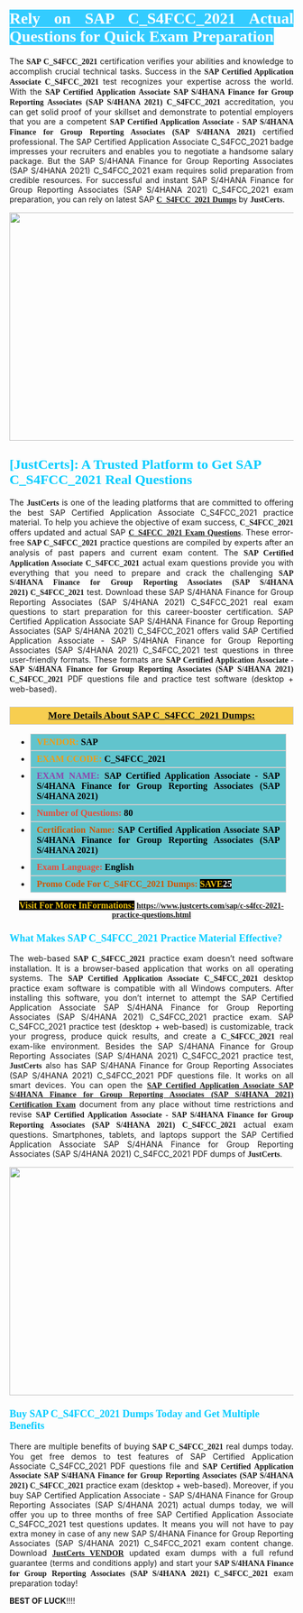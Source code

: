 <h1 style="text-align: justify;"><span style="color:#ffffff;"><span style="font-family:Georgia,serif;"><strong><span style="background-color:#33ccff;">Rely on SAP C_S4FCC_2021 Actual Questions for Quick Exam Preparation </span></strong></span></span></h1>

<p style="text-align: justify;">The <span style="font-family:Georgia,serif;"><strong>SAP C_S4FCC_2021</strong></span> certification verifies your abilities and knowledge to accomplish crucial technical tasks. Success in the <span style="font-family:Georgia,serif;"><strong>SAP Certified Application Associate C_S4FCC_2021</strong></span> test recognizes your expertise across the world. With the<span style="font-family:Georgia,serif;"><strong> SAP Certified Application Associate SAP S/4HANA Finance for Group Reporting Associates (SAP S/4HANA 2021) C_S4FCC_2021</strong></span> accreditation, you can get solid proof of your skillset and demonstrate to potential employers that you are a competent <span style="font-family:Georgia,serif;"><strong> SAP Certified Application Associate - SAP S/4HANA Finance for Group Reporting Associates (SAP S/4HANA 2021)</strong></span> certified professional. The SAP Certified Application Associate C_S4FCC_2021 badge impresses your recruiters and enables you to negotiate a handsome salary package. But the SAP S/4HANA Finance for Group Reporting Associates (SAP S/4HANA 2021) C_S4FCC_2021 exam requires solid preparation from credible resources. For successful and instant SAP S/4HANA Finance for Group Reporting Associates (SAP S/4HANA 2021) C_S4FCC_2021 exam preparation, you can rely on latest SAP <a href="https://www.justcerts.com/sap/c-s4fcc-2021-practice-questions.html"><strong><span style="font-family:Georgia,serif;">C_S4FCC_2021 Dumps</span></strong></a> by <span style="font-size:14px;"><span style="font-family:Georgia,serif;"><strong>JustCerts</strong></span></span>.</p>

<p style="text-align: center;"><a href="https://www.justcerts.com/sap/c-s4fcc-2021-practice-questions.html"><img alt="" src="https://i.imgur.com/JNYhfyb.jpg" style="width: 720px; height: 405px;" /></a></p>

<h2 style="margin-right:0in; margin-left:0in"><span style="color:#00ccff;"><span style="font-family:Georgia,serif;"><strong><span style="font-size:18pt">[JustCerts]: A Trusted Platform to Get SAP C_S4FCC_2021 Real Questions </span></strong></span></span></h2>

<p style="text-align: justify;">The <span style="font-size:14px;"><span style="font-family:Georgia,serif;"><strong>JustCerts</strong></span></span> is one of the leading platforms that are committed to offering the best SAP Certified Application Associate C_S4FCC_2021 practice material. To help you achieve the objective of exam success, <span style="font-family:Georgia,serif;"><strong> C_S4FCC_2021</strong></span> offers updated and actual SAP <span style="font-family:Georgia,serif;"><strong><a href="https://www.justcerts.com/sap/c-s4fcc-2021-practice-questions.html">C_S4FCC_2021 Exam Questions</a></strong></span>. These error-free <span style="font-family:Georgia,serif;"><strong>SAP C_S4FCC_2021</strong></span> practice questions are compiled by experts after an analysis of past papers and current exam content. The <span style="font-family:Georgia,serif;"><strong>SAP Certified Application Associate C_S4FCC_2021</strong></span> actual exam questions provide you with everything that you need to prepare and crack the challenging <span style="font-family:Georgia,serif;"><strong>SAP S/4HANA Finance for Group Reporting Associates (SAP S/4HANA 2021) C_S4FCC_2021</strong></span> test. Download these SAP S/4HANA Finance for Group Reporting Associates (SAP S/4HANA 2021) C_S4FCC_2021 real exam questions to start preparation for this career-booster certification. SAP Certified Application Associate SAP S/4HANA Finance for Group Reporting Associates (SAP S/4HANA 2021) C_S4FCC_2021 offers valid SAP Certified Application Associate - SAP S/4HANA Finance for Group Reporting Associates (SAP S/4HANA 2021) C_S4FCC_2021 test questions in three user-friendly formats. These formats are <span style="font-family:Georgia,serif;"><strong>SAP Certified Application Associate - SAP S/4HANA Finance for Group Reporting Associates (SAP S/4HANA 2021) C_S4FCC_2021</strong></span> PDF questions file and practice test software (desktop + web-based).</p>

<h3 style="background: #f7ce50; border: 1px solid rgb(204, 204, 204); padding: 5px 10px; text-align: center;"><span style="font-family:Georgia,serif;"><u><u><span style="color:#000000;"><span style="font-size:11pt"><span style="line-height:normal"><b><span style="font-size:13.0pt"><span cambria="">More Details About SAP C_S4FCC_2021 Dumps:</span></span></b></span></span></span></u></u></span></h3>

<ul>
	<li style="margin:0cm 10pt">
	<div style="background:#61c4cd; border: 1px solid rgb(204, 204, 204); padding: 5px 10px; text-align: justify;"><span style="font-family:Georgia,serif;"><span style="font-size:11pt"><span style="line-height:normal"><b><span style="font-size:12.0pt"><span new="" roman="" times=""><span style="color:#f39c12;">VENDOR:</span> <span style="color:#000000;">SAP</span></span></span></b></span></span></span></div>
	</li>
	<li style="margin:0cm 10pt">
	<div style="background: #61c4cd; border: 1px solid rgb(204, 204, 204); padding: 5px 10px; text-align: justify;"><span style="font-family:Georgia,serif;"><span style="font-size:11pt"><span style="line-height:normal"><b><span style="font-size:12.0pt"><span new="" roman="" times=""><span style="color:#f39c12;">EXAM CCODE:</span> <span style="color:#000000;">C_S4FCC_2021</span></span></span></b></span></span></span></div>
	</li>
	<li style="margin:0cm 10pt">
	<div style="background: #61c4cd; border: 1px solid rgb(204, 204, 204); padding: 5px 10px; text-align: justify;"><span style="font-family:Georgia,serif;"><span style="font-size:11pt"><span style="line-height:normal"><b><span style="font-size:12.0pt"><span new="" roman="" times=""><span style="color:#8e44ad;">EXAM NAME:</span> <span style="color:#000000;">SAP Certified Application Associate - SAP S/4HANA Finance for Group Reporting Associates (SAP S/4HANA 2021)</span></span></span></b></span></span></span></div>
	</li>
	<li style="margin:0cm 10pt">
	<div style="background: #61c4cd; border: 1px solid rgb(204, 204, 204); padding: 5px 10px;"><span style="font-family:Georgia,serif;"><span style="font-size:11pt"><span style="line-height:normal"><b><span style="font-size:12.0pt"><span new="" roman="" times=""><span style="color:#e74c3c;">Number of Questions:</span><span style="color:#000000;"><span style="color:#f1c40f;"> </span>80</span></span></span></b></span></span></span></div>
	</li>
	<li style="margin:0cm 10pt">
	<div style="background: #61c4cd; border: 1px solid rgb(204, 204, 204); padding: 5px 10px; text-align: justify;"><span style="font-family:Georgia,serif;"><span style="font-size:11pt"><span style="line-height:normal"><b><span style="font-size:12.0pt"><span new="" roman="" times=""><span style="color:#d35400;">Certification Name:</span><span style="color:#000000;"> SAP Certified Application Associate SAP S/4HANA Finance for Group Reporting Associates (SAP S/4HANA 2021)</span></span></span></b></span></span></span></div>
	</li>
	<li style="margin:0cm 10pt">
	<div style="background: #61c4cd; border: 1px solid rgb(204, 204, 204); padding: 5px 10px; text-align: justify;"><span style="font-family:Georgia,serif;"><span style="font-size:11pt"><span style="line-height:normal"><b><span style="font-size:12.0pt"><span new="" roman="" times=""><span style="color:#e74c3c;">Exam Language:</span> <span style="color:#000000;">English</span></span></span></b></span></span></span></div>
	</li>
	<li style="margin:0cm 10pt">
	<div style="background: #61c4cd; border: 1px solid rgb(204, 204, 204); padding: 5px 10px;"><span style="font-family:Georgia,serif;"><span style="font-size:11pt"><span style="line-height:normal"><b><span style="font-size:12.0pt"><span new="" roman="" times=""><span style="color:#d35400;">Promo Code For C_S4FCC_2021 Dumps:</span><span style="color:#f1c40f;"> <span style="background-color:#000000;">SAVE</span></span><span style="color:#ffffff;"><span style="background-color:#000000;">25</span></span></span></span></b></span></span></span></div>
	</li>
</ul>

<p style="text-align: center;"><span style="font-family:Georgia,serif;"><strong><span style="font-size:16px;"><span style="color:#f1c40f;"><span style="background-color:#000000;">Visit For More InFormations:</span></span></span> <a href="https://www.justcerts.com/sap/c-s4fcc-2021-practice-questions.html">https://www.justcerts.com/sap/c-s4fcc-2021-practice-questions.html</a></strong></span></p>

<h3 style="margin-right:0in; margin-left:0in"><span style="color:#00ccff;"><span style="font-family:Georgia,serif;"><strong><span style="font-size:13.5pt">What Makes SAP C_S4FCC_2021 Practice Material Effective?</span></strong></span></span></h3>

<p style="text-align: justify;">The web-based<span style="font-family:Georgia,serif;"><strong> SAP C_S4FCC_2021</strong></span> practice exam doesn’t need software installation. It is a browser-based application that works on all operating systems. The <span style="font-family:Georgia,serif;"><strong>SAP Certified Application Associate C_S4FCC_2021</strong></span> desktop practice exam software is compatible with all Windows computers. After installing this software, you don’t internet to attempt the SAP Certified Application Associate SAP S/4HANA Finance for Group Reporting Associates (SAP S/4HANA 2021) C_S4FCC_2021 practice exam. SAP C_S4FCC_2021 practice test (desktop + web-based) is customizable, track your progress, produce quick results, and create a <span style="font-family:Georgia,serif;"><strong> C_S4FCC_2021</strong></span> real exam-like environment. Besides the SAP S/4HANA Finance for Group Reporting Associates (SAP S/4HANA 2021) C_S4FCC_2021 practice test, <span style="font-size:14px;"><span style="font-family:Georgia,serif;"><strong>JustCerts</strong></span></span> also has SAP S/4HANA Finance for Group Reporting Associates (SAP S/4HANA 2021) C_S4FCC_2021 PDF questions file. It works on all smart devices. You can open the <a href="https://www.justcerts.com/sap/sap-certified-application-associate-certification-exams.html"><span style="font-family:Georgia,serif;"><strong>SAP Certified Application Associate SAP S/4HANA Finance for Group Reporting Associates (SAP S/4HANA 2021) Certification Exam</strong></span></a> document from any place without time restrictions and revise <span style="font-family:Georgia,serif;"><strong>SAP Certified Application Associate - SAP S/4HANA Finance for Group Reporting Associates (SAP S/4HANA 2021) C_S4FCC_2021</strong></span> actual exam questions. Smartphones, tablets, and laptops support the SAP Certified Application Associate SAP S/4HANA Finance for Group Reporting Associates (SAP S/4HANA 2021) C_S4FCC_2021 PDF dumps of <span style="font-size:14px;"><span style="font-family:Georgia,serif;"><strong>JustCerts</strong></span></span>.</p>

<p style="text-align: center;"><a href="https://www.justcerts.com/sap/c-s4fcc-2021-practice-questions.html"><img alt="" src="https://chat.trainingtools.net/external_content/ab177470d01d9d3dfe91df34991924ef643b949c/68747470733a2f2f692e696d6775722e636f6d2f324343364364612e6a7067" style="width: 720px; height: 405px;" /></a></p>

<h3 style="margin-right:0in; margin-left:0in"><span style="color:#00ccff;"><span style="font-family:Georgia,serif;"><strong><span style="font-size:13.5pt">Buy SAP C_S4FCC_2021 Dumps Today and Get Multiple Benefits</span></strong></span></span></h3>

<p style="text-align: justify;">There are multiple benefits of buying <span style="font-family:Georgia,serif;"><strong>SAP C_S4FCC_2021</strong></span> real dumps today. You get free demos to test features of SAP Certified Application Associate C_S4FCC_2021 PDF questions file and <span style="font-family:Georgia,serif;"><strong>SAP Certified Application Associate SAP S/4HANA Finance for Group Reporting Associates (SAP S/4HANA 2021) C_S4FCC_2021</strong></span> practice exam (desktop + web-based). Moreover, if you buy SAP Certified Application Associate - SAP S/4HANA Finance for Group Reporting Associates (SAP S/4HANA 2021) actual dumps today, we will offer you up to three months of free SAP Certified Application Associate C_S4FCC_2021 test questions updates. It means you will not have to pay extra money in case of any new SAP S/4HANA Finance for Group Reporting Associates (SAP S/4HANA 2021) C_S4FCC_2021 exam content change. Download <a href="https://www.justcerts.com/sap-certification-exams.html"><span style="font-family:Georgia,serif;"><strong>JustCerts VENDOR</strong></span></a> updated exam dumps with a full refund guarantee (terms and conditions apply) and start your <span style="font-family:Georgia,serif;"><strong>SAP S/4HANA Finance for Group Reporting Associates (SAP S/4HANA 2021) C_S4FCC_2021</strong></span> exam preparation today!</p>

<p><span style="font-size:14px;"><strong>BEST OF LUCK</strong>!!!!</span></p>
